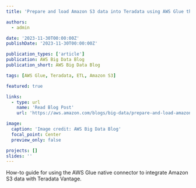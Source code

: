 ```yaml
---
title: 'Prepare and load Amazon S3 data into Teradata using AWS Glue through its native connector for Teradata Vantage'

authors:
  - admin

date: '2023-11-30T00:00:00Z'
publishDate: '2023-11-30T00:00:00Z'

publication_types: ['article']
publication: AWS Big Data Blog
publication_short: AWS Big Data Blog

tags: [AWS Glue, Teradata, ETL, Amazon S3]

featured: true

links:
  - type: url
    name: 'Read Blog Post'
    url: 'https://aws.amazon.com/blogs/big-data/prepare-and-load-amazon-s3-data-into-teradata-using-aws-glue-through-its-native-connector-for-teradata-vantage/'

image:
  caption: 'Image credit: AWS Big Data Blog'
  focal_point: Center
  preview_only: false

projects: []
slides: ''
---
```


How-to guide for using the AWS Glue native connector to integrate Amazon S3 data with Teradata Vantage.
